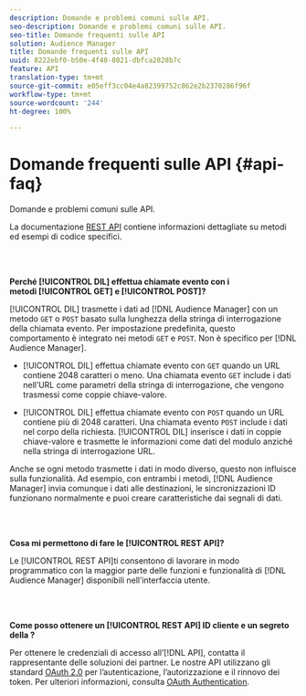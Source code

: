 ```yaml
---
description: Domande e problemi comuni sulle API.
seo-description: Domande e problemi comuni sulle API.
seo-title: Domande frequenti sulle API
solution: Audience Manager
title: Domande frequenti sulle API
uuid: 8222ebf0-b50e-4f48-8021-dbfca2828b7c
feature: API
translation-type: tm+mt
source-git-commit: e05eff3cc04e4a82399752c862e2b2370286f96f
workflow-type: tm+mt
source-wordcount: '244'
ht-degree: 100%

---
```



# Domande frequenti sulle API {#api-faq}

Domande e problemi comuni sulle API.

<!-- 

faq_api.xml

 -->

La documentazione [REST API](../api/rest-api-main/rest-api-main.md) contiene informazioni dettagliate su metodi ed esempi di codice specifici.

<br> 

**Perché [!UICONTROL DIL] effettua chiamate evento con i metodi [!UICONTROL GET] e [!UICONTROL POST]?**

[!UICONTROL DIL] trasmette i dati ad [!DNL Audience Manager] con un metodo `GET` o `POST` basato sulla lunghezza della stringa di interrogazione della chiamata evento. Per impostazione predefinita, questo comportamento è integrato nei metodi `GET` e `POST`. Non è specifico per [!DNL Audience Manager].

* [!UICONTROL DIL] effettua chiamate evento con `GET` quando un URL contiene 2048 caratteri o meno. Una chiamata evento `GET` include i dati nell’URL come parametri della stringa di interrogazione, che vengono trasmessi come coppie chiave-valore.

* [!UICONTROL DIL] effettua chiamate evento con `POST` quando un URL contiene più di 2048 caratteri. Una chiamata evento `POST` include i dati nel corpo della richiesta. [!UICONTROL DIL] inserisce i dati in coppie chiave-valore e trasmette le informazioni come dati del modulo anziché nella stringa di interrogazione URL.

Anche se ogni metodo trasmette i dati in modo diverso, questo non influisce sulla funzionalità. Ad esempio, con entrambi i metodi, [!DNL Audience Manager] invia comunque i dati alle destinazioni, le sincronizzazioni ID funzionano normalmente e puoi creare caratteristiche dai segnali di dati.

<br> 

**Cosa mi permettono di fare le [!UICONTROL REST API]?**

Le [!UICONTROL REST API]ti consentono di lavorare in modo programmatico con la maggior parte delle funzioni e funzionalità di [!DNL Audience Manager] disponibili nell’interfaccia utente.

<br> 

**Come posso ottenere un [!UICONTROL REST API] ID cliente e un segreto della ?**

Per ottenere le credenziali di accesso all’[!DNL API], contatta il rappresentante delle soluzioni dei partner. Le nostre API utilizzano gli standard [OAuth 2.0](https://oauth.net/2/) per l’autenticazione, l’autorizzazione e il rinnovo dei token. Per ulteriori informazioni, consulta [OAuth Authentication](../api/rest-api-main/aam-api-getting-started.md#oauth).
